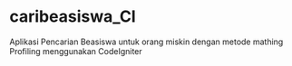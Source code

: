 # caribeasiswa_CI
Aplikasi Pencarian Beasiswa untuk orang miskin dengan metode mathing Profiling menggunakan CodeIgniter
